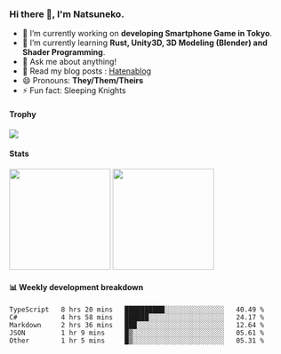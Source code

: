 ### Hi there 👋, I'm Natsuneko.

<!--
**mika-f/mika-f** is a ✨ _special_ ✨ repository because its `README.md` (this file) appears on your GitHub profile.

Here are some ideas to get you started:

- 🔭 I’m currently working on ...
- 🌱 I’m currently learning ...
- 👯 I’m looking to collaborate on ...
- 🤔 I’m looking for help with ...
- 💬 Ask me about ...
- 📫 How to reach me: ...
- 😄 Pronouns: ...
- ⚡ Fun fact: ...
-->

- 🔭 I’m currently working on **developing Smartphone Game in Tokyo**.
- 🌱 I’m currently learning **Rust, Unity3D, 3D Modeling (Blender) and Shader Programming**.
- 💬 Ask me about anything!
- 📝 Read my blog posts : [Hatenablog](https://mikazuki.hatenablog.jp/)
- 😄 Pronouns: **They/Them/Theirs**
- ⚡ Fun fact: Sleeping Knights

#### Trophy

<img src="https://github-profile-trophy.vercel.app/?username=mika-f&no-frame=true&row=1&column=6" />

#### Stats

<p>
  <img src="https://github-readme-stats.vercel.app/api?username=mika-f" height="182" />
  <img src="https://github-readme-stats.vercel.app/api/top-langs/?username=mika-f&layout=compact" height="182" />
</p>


#### 📊 Weekly development breakdown

<!--START_SECTION:waka-->
```text
TypeScript   8 hrs 20 mins   ██████████░░░░░░░░░░░░░░░   40.49 % 
C#           4 hrs 58 mins   ██████░░░░░░░░░░░░░░░░░░░   24.17 % 
Markdown     2 hrs 36 mins   ███░░░░░░░░░░░░░░░░░░░░░░   12.64 % 
JSON         1 hr 9 mins     █▒░░░░░░░░░░░░░░░░░░░░░░░   05.61 % 
Other        1 hr 5 mins     █▒░░░░░░░░░░░░░░░░░░░░░░░   05.31 % 
```
<!--END_SECTION:waka-->
